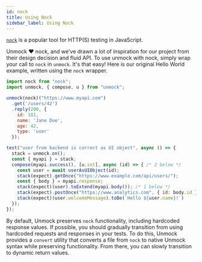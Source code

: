 ```yaml
---
id: nock
title: Using Nock
sidebar_label: Using Nock
---
```


[`nock`](https://www.github.com/nock/nock) is a popular tool for HTTP(S) testing in JavaScript.

Unmock ️❤️ nock, and we've drawn a lot of inspiration for our project from their design decision and fluid API. To use unmock with nock, simply wrap your call to `nock` in `unmock`. It's that easy!  Here is our original Hello World example, written using the `nock` wrapper.


```javascript
import nock from "nock";
import unmock, { compose, u } from "unmock";

unmock(nock)("https://www.myapi.com")
  .get('/users/42')
  .reply(200, {
    id: 101,
    name: 'Jane Doe',
    age: 42,
    type: 'user'
  });

test("user from backend is correct as UI object", async () => {
  stack = unmock.on();
  const { myapi } = stack;
  compose(myapi.success(), [u.int], async (id) => { /* 2 below */
    const user = await userAsUIObject(id);
    stack(expect).getOnce("https://www.example.com/api/users/");
    const { body } = myapi.response;
    stack(expect)(user).toExtend(myapi.body()); /* 1 below */
    stack(expect).postOnce("https://www.analytics.com", { id: body.id }); /* 3 below */
    stack(expect)(user.welcomeMessage).toBe(`Hello ${user.name}!`)
  });
});
```

By default, Unmock preserves `nock` functionality, including hardcoded response values. If possible, you should gradually transition from using hardcoded requests and responses in your tests. To do this, Unmock provides a `convert` utility that converts a file from `nock` to native Unmock syntax while preserving functionality. From there, you can slowly transition to dynamic return values.